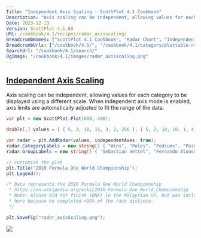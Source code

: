 ```yaml
---
Title: "Independent Axis Scaling - ScottPlot 4.1 Cookbook"
Description: "Axis scaling can be independent, allowing values for each category to be displayed using a different scale. When independent axis mode is enabled, axis limits are automatically adjusted to fit the range of the data."
Date: 2023-12-13
Version: ScottPlot 4.1.69
URL: /cookbook/4.1/recipes/radar_axisscaling/
BreadcrumbNames: ["ScottPlot 4.1 Cookbook", "Radar Chart", "Independent Axis Scaling"]
BreadcrumbUrls: ["/cookbook/4.1/", "/cookbook/4.1/category/plottable-radar", "/cookbook/4.1/recipes/radar_axisscaling/"]
SearchUrl: "/cookbook/4.1/search/"
OgImage: "/cookbook/4.1/images/radar_axisscaling.png"
---
```


<h2><a id='independent-axis-scaling' href='/cookbook/4.1/recipes/radar_axisscaling/'>Independent Axis Scaling</a></h2>

Axis scaling can be independent, allowing values for each category to be displayed using a different scale. When independent axis mode is enabled, axis limits are automatically adjusted to fit the range of the data.

```cs
var plt = new ScottPlot.Plot(600, 400);

double[,] values = { { 5, 3, 10, 15, 3, 2, 256 }, { 5, 2, 10, 10, 1, 4, 252 }, };

var radar = plt.AddRadar(values, independentAxes: true);
radar.CategoryLabels = new string[] { "Wins", "Poles", "Podiums", "Points Finishes", "DNFs", "Fastest Laps", "Points" };
radar.GroupLabels = new string[] { "Sebastian Vettel", "Fernando Alonso" };

// customize the plot
plt.Title("2010 Formula One World Championship");
plt.Legend();

/* Data represents the 2010 Formula One World Championship
 * https://en.wikipedia.org/wiki/2010_Formula_One_World_Championship
 * Note: Alonso did not finish (DNF) in the Malaysian GP, but was included 
 * here because he completed >90% of the race distance.
 */

plt.SaveFig("radar_axisScaling.png");
```

<img src='../../images/radar_axisscaling.png' class='d-block mx-auto my-5' />


